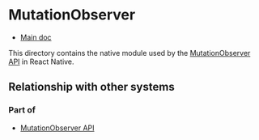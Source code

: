 # MutationObserver

* [Main doc](../../../../../../../__docs__/README.md)

This directory contains the native module used by the [MutationObserver API](https://developer.mozilla.org/en-US/docs/Web/API/MutationObserver) in React Native.

## Relationship with other systems

### Part of

- [MutationObserver API](../../../../../src/private/webapis/mutationobserver/__docs__/README.md)
